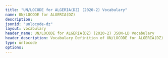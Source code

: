 ```yaml
---
title: "UN/LOCODE for ALGERIA(DZ) (2020-2) Vocabulary"
name: UN/LOCODE for ALGERIA(DZ) 
description: 
jsonid: "unlocode-dz"
layout: vocabulary
header_name: UN/LOCODE for ALGERIA(DZ) (2020-2) JSON-LD Vocabulary
header_description: Vocabulary Definition of UN/LOCODE for ALGERIA(DZ) (2020-2) semantics in HTML format. JSON-LD format is available at [unlocode-dz.jsonld](/vocabulary/unlocode-dz.jsonld)
type: unlocode
options:
---
```

